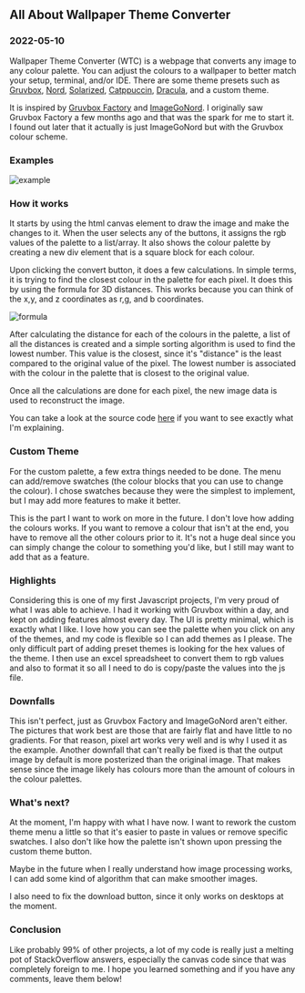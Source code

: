 <!---
title:All About Wallpaper Theme Converter
date:Tue, 10 May 2022 12:00:00 EST
description:An explanation on how it works and cool things I learned while making it
--->

## All About Wallpaper Theme Converter

### 2022-05-10

Wallpaper Theme Converter (WTC) is a webpage that converts any image to any colour palette. You can adjust the colours to a wallpaper to better match your setup, terminal, and/or IDE. There are some theme presets such as [Gruvbox](https://github.com/morhetz/gruvbox), [Nord](https://github.com/arcticicestudio/nord), [Solarized](https://github.com/altercation/solarized), [Catppuccin](https://github.com/catppuccin/catppuccin), [Dracula](https://github.com/dracula/dracula-theme), and a custom theme.

It is inspired by [Gruvbox Factory](https://github.com/paulopacitti/gruvbox-factory) and [ImageGoNord](https://github.com/Schrodinger-Hat/ImageGoNord). I originally saw Gruvbox Factory a few months ago and that was the spark for me to start it. I found out later that it actually is just ImageGoNord but with the Gruvbox colour scheme.

### Examples

![example](../assets/images/this_took_way_too_long.png)

### How it works

It starts by using the html canvas element to draw the image and make the changes to it. When the user selects any of the buttons, it assigns the rgb values of the palette to a list/array. It also shows the colour palette by creating a new div element that is a square block for each colour.

Upon clicking the convert button, it does a few calculations. In simple terms, it is trying to find the closest colour in the palette for each pixel. It does this by using the formula for 3D distances. This works because you can think of the x,y, and z coordinates as r,g, and b coordinates.

![formula](../assets/images/dist_formula.png)

After calculating the distance for each of the colours in the palette, a list of all the distances is created and a simple sorting algorithm is used to find the lowest number. This value is the closest, since it's "distance" is the least compared to the original value of the pixel. The lowest number is associated with the colour in the palette that is closest to the original value.

Once all the calculations are done for each pixel, the new image data is used to reconstruct the image.

You can take a look at the source code [here](https://github.com/NotNeelPatel/WallpaperThemeConverter/blob/main/assets/convert.js) if you want to see exactly what I'm explaining.

### Custom Theme

For the custom palette, a few extra things needed to be done. The menu can add/remove swatches (the colour blocks that you can use to change the colour). I chose swatches because they were the simplest to implement, but I may add more features to make it better.

This is the part I want to work on more in the future. I don't love how adding the colours works. If you want to remove a colour that isn't at the end, you have to remove all the other colours prior to it. It's not a huge deal since you can simply change the colour to something you'd like, but I still may want to add that as a feature.

### Highlights

Considering this is one of my first Javascript projects, I'm very proud of what I was able to achieve. I had it working with Gruvbox within a day, and kept on adding features almost every day. The UI is pretty minimal, which is exactly what I like. I love how you can see the palette when you click on any of the themes, and my code is flexible so I can add themes as I please. The only difficult part of adding preset themes is looking for the hex values of the theme. I then use an excel spreadsheet to convert them to rgb values and also to format it so all I need to do is copy/paste the values into the js file.

### Downfalls

This isn't perfect, just as Gruvbox Factory and ImageGoNord aren't either. The pictures that work best are those that are fairly flat and have little to no gradients. For that reason, pixel art works very well and is why I used it as the example. Another downfall that can't really be fixed is that the output image by default is more posterized than the original image. That makes sense since the image likely has colours more than the amount of colours in the colour palettes.

### What's next?

At the moment, I'm happy with what I have now. I want to rework the custom theme menu a little so that it's easier to paste in values or remove specific swatches. I also don't like how the palette isn't shown upon pressing the custom theme button.

Maybe in the future when I really understand how image processing works, I can add some kind of algorithm that can make smoother images.

I also need to fix the download button, since it only works on desktops at the moment.

### Conclusion

Like probably 99% of other projects, a lot of my code is really just a melting pot of StackOverflow answers, especially the canvas code since that was completely foreign to me. I hope you learned something and if you have any comments, leave them below!
